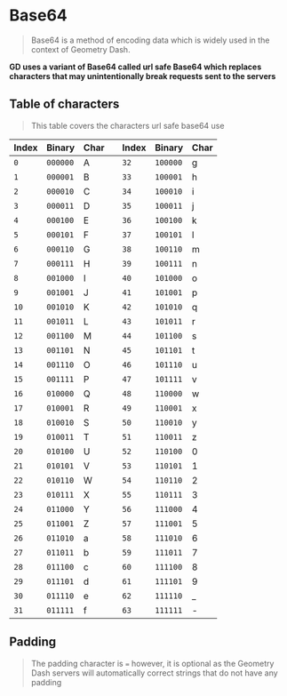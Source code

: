# Base64

> Base64 is a method of encoding data which is widely used in the context of Geometry Dash.

**GD uses a variant of Base64 called url safe Base64 which replaces characters that may unintentionally break requests sent to the servers**

## Table of characters

> This table covers the characters url safe base64 use

| Index | Binary   | Char |     | Index | Binary   | Char |
| :---- | :------- | :--- | :-- | :---- | -------- | ---- |
| `0`   | `000000` | A    |     | `32`  | `100000` | g    |
| `1`   | `000001` | B    |     | `33`  | `100001` | h    |
| `2`   | `000010` | C    |     | `34`  | `100010` | i    |
| `3`   | `000011` | D    |     | `35`  | `100011` | j    |
| `4`   | `000100` | E    |     | `36`  | `100100` | k    |
| `5`   | `000101` | F    |     | `37`  | `100101` | l    |
| `6`   | `000110` | G    |     | `38`  | `100110` | m    |
| `7`   | `000111` | H    |     | `39`  | `100111` | n    |
| `8`   | `001000` | I    |     | `40`  | `101000` | o    |
| `9`   | `001001` | J    |     | `41`  | `101001` | p    |
| `10`  | `001010` | K    |     | `42`  | `101010` | q    |
| `11`  | `001011` | L    |     | `43`  | `101011` | r    |
| `12`  | `001100` | M    |     | `44`  | `101100` | s    |
| `13`  | `001101` | N    |     | `45`  | `101101` | t    |
| `14`  | `001110` | O    |     | `46`  | `101110` | u    |
| `15`  | `001111` | P    |     | `47`  | `101111` | v    |
| `16`  | `010000` | Q    |     | `48`  | `110000` | w    |
| `17`  | `010001` | R    |     | `49`  | `110001` | x    |
| `18`  | `010010` | S    |     | `50`  | `110010` | y    |
| `19`  | `010011` | T    |     | `51`  | `110011` | z    |
| `20`  | `010100` | U    |     | `52`  | `110100` | 0    |
| `21`  | `010101` | V    |     | `53`  | `110101` | 1    |
| `22`  | `010110` | W    |     | `54`  | `110110` | 2    |
| `23`  | `010111` | X    |     | `55`  | `110111` | 3    |
| `24`  | `011000` | Y    |     | `56`  | `111000` | 4    |
| `25`  | `011001` | Z    |     | `57`  | `111001` | 5    |
| `26`  | `011010` | a    |     | `58`  | `111010` | 6    |
| `27`  | `011011` | b    |     | `59`  | `111011` | 7    |
| `28`  | `011100` | c    |     | `60`  | `111100` | 8    |
| `29`  | `011101` | d    |     | `61`  | `111101` | 9    |
| `30`  | `011110` | e    |     | `62`  | `111110` | \_   |
| `31`  | `011111` | f    |     | `63`  | `111111` | -    |

## Padding

> The padding character is `=` however, it is optional as the Geometry Dash servers will automatically correct strings that do not have any padding
